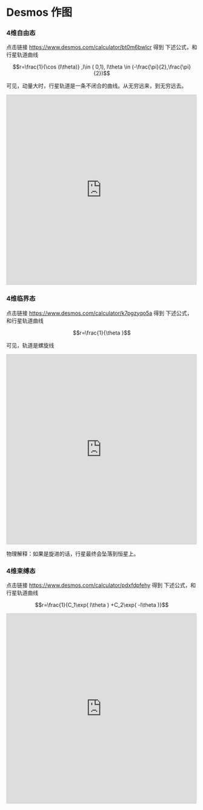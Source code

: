 # Desmos 作图

### 4维自由态

点击链接 https://www.desmos.com/calculator/bt0m6bwlcr 得到 下述公式，和行星轨道曲线

$$r=\frac{1}{\cos (l\theta)} ,l\in ( 0,1), l\theta \in (-\frac{\pi}{2},\frac{\pi}{2})$$

可见，动量大时，行星轨道是一条不闭合的曲线。从无穷远来，到无穷远去。

<div>
  <iframe src="https://www.desmos.com/calculator/bt0m6bwlcr?embed" width="500" height="500" style="border: 1px solid #ccc" frameborder=0></iframe>
</div>




### 4维临界态

点击链接 https://www.desmos.com/calculator/k7pgzyqo5a 得到 下述公式，和行星轨道曲线

$$r=\frac{1}{\theta }$$

可见，轨道是螺旋线

<iframe src="https://www.desmos.com/calculator/k7pgzyqo5a?embed" width="500" height="500" style="border: 1px solid #ccc" frameborder=0></iframe>

物理解释：如果是旋进的话，行星最终会坠落到恒星上。

### 4维束缚态

点击链接 https://www.desmos.com/calculator/pdxfdpfehy 得到 下述公式，和行星轨道曲线

$$r=\frac{1}{C_1\exp( l\theta ) +C_2\exp( -l\theta )}$$

<iframe src="https://www.desmos.com/calculator/pdxfdpfehy?embed" width="500" height="500" style="border: 1px solid #ccc" frameborder=0></iframe>

